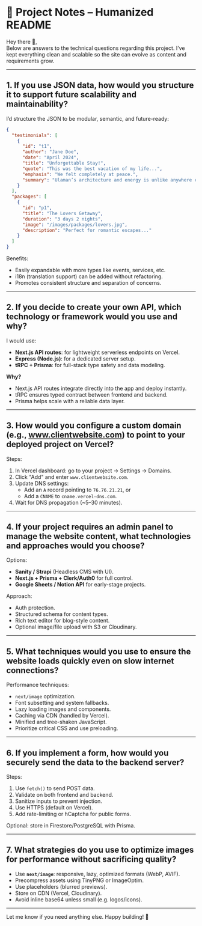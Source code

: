 # 📘 Project Notes – Humanized README

Hey there 👋,  
Below are answers to the technical questions regarding this project. I’ve kept everything clean and scalable so the site can evolve as content and requirements grow.

---

## 1. If you use JSON data, how would you structure it to support future scalability and maintainability?

I’d structure the JSON to be modular, semantic, and future-ready:

```json
{
  "testimonials": [
    {
      "id": "t1",
      "author": "Jane Doe",
      "date": "April 2024",
      "title": "Unforgettable Stay!",
      "quote": "This was the best vacation of my life...",
      "emphasis": "We felt completely at peace.",
      "summary": "Ulaman’s architecture and energy is unlike anywhere else."
    }
  ],
  "packages": [
    {
      "id": "p1",
      "title": "The Lovers Getaway",
      "duration": "3 days 2 nights",
      "image": "/images/packages/lovers.jpg",
      "description": "Perfect for romantic escapes..."
    }
  ]
}
```

Benefits:
- Easily expandable with more types like events, services, etc.
- i18n (translation support) can be added without refactoring.
- Promotes consistent structure and separation of concerns.

---

## 2. If you decide to create your own API, which technology or framework would you use and why?

I would use:

- **Next.js API routes**: for lightweight serverless endpoints on Vercel.
- **Express (Node.js)**: for a dedicated server setup.
- **tRPC + Prisma**: for full-stack type safety and data modeling.

**Why?**
- Next.js API routes integrate directly into the app and deploy instantly.
- tRPC ensures typed contract between frontend and backend.
- Prisma helps scale with a reliable data layer.

---

## 3. How would you configure a custom domain (e.g., www.clientwebsite.com) to point to your deployed project on Vercel?

Steps:
1. In Vercel dashboard: go to your project → Settings → Domains.
2. Click "Add" and enter `www.clientwebsite.com`.
3. Update DNS settings:
   - Add an `A` record pointing to `76.76.21.21`, or
   - Add a `CNAME` to `cname.vercel-dns.com`.
4. Wait for DNS propagation (~5–30 minutes).

---

## 4. If your project requires an admin panel to manage the website content, what technologies and approaches would you choose?

Options:
- **Sanity / Strapi** (Headless CMS with UI).
- **Next.js + Prisma + Clerk/Auth0** for full control.
- **Google Sheets / Notion API** for early-stage projects.

Approach:
- Auth protection.
- Structured schema for content types.
- Rich text editor for blog-style content.
- Optional image/file upload with S3 or Cloudinary.

---

## 5. What techniques would you use to ensure the website loads quickly even on slow internet connections?

Performance techniques:
- `next/image` optimization.
- Font subsetting and system fallbacks.
- Lazy loading images and components.
- Caching via CDN (handled by Vercel).
- Minified and tree-shaken JavaScript.
- Prioritize critical CSS and use preloading.

---

## 6. If you implement a form, how would you securely send the data to the backend server?

Steps:
1. Use `fetch()` to send POST data.
2. Validate on both frontend and backend.
3. Sanitize inputs to prevent injection.
4. Use HTTPS (default on Vercel).
5. Add rate-limiting or hCaptcha for public forms.

Optional: store in Firestore/PostgreSQL with Prisma.

---

## 7. What strategies do you use to optimize images for performance without sacrificing quality?

- Use **`next/image`**: responsive, lazy, optimized formats (WebP, AVIF).
- Precompress assets using TinyPNG or ImageOptim.
- Use placeholders (blurred previews).
- Store on CDN (Vercel, Cloudinary).
- Avoid inline base64 unless small (e.g. logos/icons).

---

Let me know if you need anything else. Happy building! 🚀
